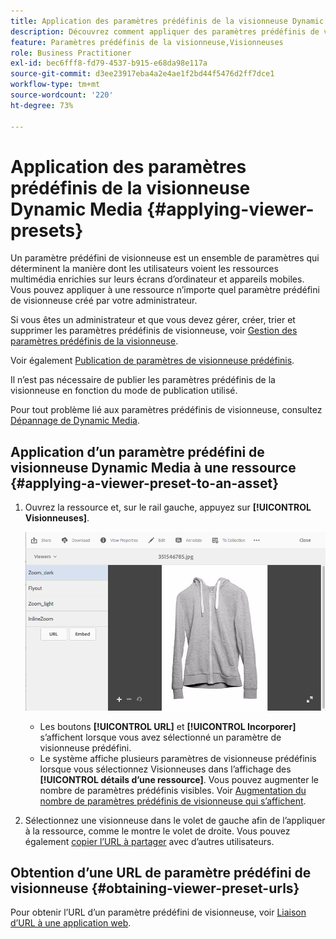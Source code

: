 ```yaml
---
title: Application des paramètres prédéfinis de la visionneuse Dynamic Media
description: Découvrez comment appliquer des paramètres prédéfinis de visionneuse dans Dynamic Media..
feature: Paramètres prédéfinis de la visionneuse,Visionneuses
role: Business Practitioner
exl-id: bec6fff8-fd79-4537-b915-e68da98e117a
source-git-commit: d3ee23917eba4a2e4ae1f2bd44f5476d2ff7dce1
workflow-type: tm+mt
source-wordcount: '220'
ht-degree: 73%

---
```


# Application des paramètres prédéfinis de la visionneuse Dynamic Media {#applying-viewer-presets}

Un paramètre prédéfini de visionneuse est un ensemble de paramètres qui déterminent la manière dont les utilisateurs voient les ressources multimédia enrichies sur leurs écrans d’ordinateur et appareils mobiles. Vous pouvez appliquer à une ressource n’importe quel paramètre prédéfini de visionneuse créé par votre administrateur.

Si vous êtes un administrateur et que vous devez gérer, créer, trier et supprimer les paramètres prédéfinis de visionneuse, voir [Gestion des paramètres prédéfinis de la visionneuse](managing-viewer-presets.md).

Voir également [Publication de paramètres de visionneuse prédéfinis](managing-viewer-presets.md#publishing-viewer-presets).

Il n’est pas nécessaire de publier les paramètres prédéfinis de la visionneuse en fonction du mode de publication utilisé.

Pour tout problème lié aux paramètres prédéfinis de visionneuse, consultez [Dépannage de Dynamic Media](troubleshoot-dm.md#viewers).

## Application d’un paramètre prédéfini de visionneuse Dynamic Media à une ressource {#applying-a-viewer-preset-to-an-asset}

1. Ouvrez la ressource et, sur le rail gauche, appuyez sur **[!UICONTROL Visionneuses]**.

   ![chlimage_1-104](assets/chlimage_1-104.png)

   * Les boutons **[!UICONTROL URL]** et **[!UICONTROL Incorporer]** s’affichent lorsque vous avez sélectionné un paramètre de visionneuse prédéfini.
   * Le système affiche plusieurs paramètres de visionneuse prédéfinis lorsque vous sélectionnez Visionneuses dans l’affichage des **[!UICONTROL détails d’une ressource]**. Vous pouvez augmenter le nombre de paramètres prédéfinis visibles. Voir [Augmentation du nombre de paramètres prédéfinis de visionneuse qui s’affichent](managing-viewer-presets.md).

1. Sélectionnez une visionneuse dans le volet de gauche afin de l’appliquer à la ressource, comme le montre le volet de droite. Vous pouvez également [copier l’URL à partager](linking-urls-to-yourwebapplication.md) avec d’autres utilisateurs.

## Obtention d’une URL de paramètre prédéfini de visionneuse {#obtaining-viewer-preset-urls}

Pour obtenir l’URL d’un paramètre prédéfini de visionneuse, voir [Liaison d’URL à une application web](linking-urls-to-yourwebapplication.md).
